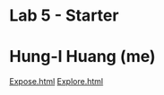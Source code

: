 # Lab 5 - Starter
# Hung-I Huang (me)

[Expose.html](https://benjaminnhuang.github.io/Lab5_Starter/expose.html)
[Explore.html](https://benjaminnhuang.github.io/Lab5_Starter/explore.html)
